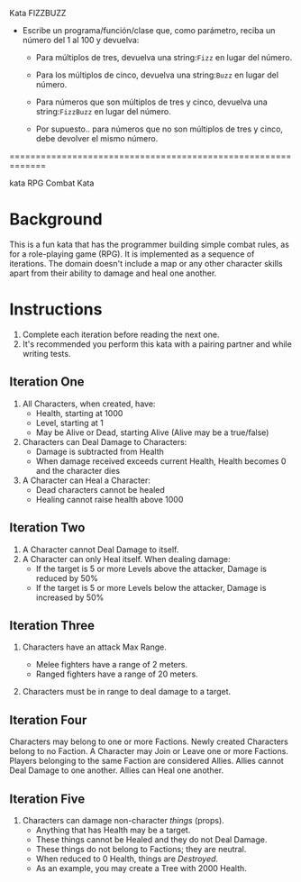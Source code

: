  
 Kata FIZZBUZZ

- Escribe un programa/función/clase que, como parámetro, reciba un número
  del 1 al 100 y devuelva:
    - Para múltiplos de tres, devuelva una string:`Fizz`
      en lugar del número.

    - Para los múltiplos de cinco, devuelva una string:`Buzz`
      en lugar del número.

    - Para números que son múltiplos de tres y cinco, 
      devuelva una string:`FizzBuzz` en lugar del número.

    - Por supuesto.. para números que no son múltiplos de tres y cinco,
      debe devolver el mismo número.
  
=============================================================

kata RPG Combat Kata

# **Background**

This is a fun kata that has the programmer building simple combat rules, as for a role-playing game (RPG). It is implemented as a sequence of iterations. The domain doesn't include a map or any other character skills apart from their ability to damage and heal one another.

# **Instructions**

1. Complete each iteration before reading the next one.
2. It's recommended you perform this kata with a pairing partner and while writing tests.

## **Iteration One**

1. All Characters, when created, have:
    - Health, starting at 1000
    - Level, starting at 1
    - May be Alive or Dead, starting Alive (Alive may be a true/false)
2. Characters can Deal Damage to Characters:
    - Damage is subtracted from Health
    - When damage received exceeds current Health, Health becomes 0 and the character dies
3. A Character can Heal a Character:
    - Dead characters cannot be healed
    - Healing cannot raise health above 1000

## **Iteration Two**
1. A Character cannot Deal Damage to itself.
2. A Character can only Heal itself.
When dealing damage:
   - If the target is 5 or more Levels above the attacker, Damage is reduced by 50%
   - If the target is 5 or more Levels below the attacker, Damage is increased by 50%
   
## **Iteration Three**
1. Characters have an attack Max Range.
   - Melee fighters have a range of 2 meters.
   - Ranged fighters have a range of 20 meters.

2. Characters must be in range to deal damage to a target.
   
## **Iteration Four**
Characters may belong to one or more Factions.
Newly created Characters belong to no Faction.
A Character may Join or Leave one or more Factions.
Players belonging to the same Faction are considered Allies.
Allies cannot Deal Damage to one another.
Allies can Heal one another.

## **Iteration Five**

1. Characters can damage non-character *things* (props).
    - Anything that has Health may be a target.
    - These things cannot be Healed and they do not Deal Damage.
    - These things do not belong to Factions; they are neutral.
    - When reduced to 0 Health, things are *Destroyed.*
    - As an example, you may create a Tree with 2000 Health.

